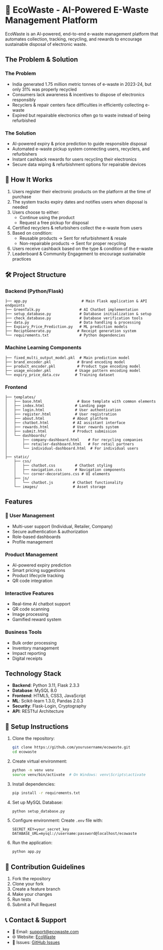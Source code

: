 # 🌿 EcoWaste - AI-Powered E-Waste Management Platform

EcoWaste is an AI-powered, end-to-end e-waste management platform that automates collection, tracking, recycling, and rewards to encourage sustainable disposal of electronic waste.

## The Problem & Solution

###  The Problem
- India generated 1.75 million metric tonnes of e-waste in 2023-24, but only 31% was properly recycled
- Consumers lack awareness & incentives to dispose of electronics responsibly
- Recyclers & repair centers face difficulties in efficiently collecting e-waste
- Expired but repairable electronics often go to waste instead of being refurbished

### The Solution
- AI-powered expiry & price prediction to guide responsible disposal
- Automated e-waste pickup system connecting users, recyclers, and refurbishers
- Instant cashback rewards for users recycling their electronics
- Secure data wiping & refurbishment options for repairable devices

## 🔄 How It Works

1. Users register their electronic products on the platform at the time of purchase
2. The system tracks expiry dates and notifies users when disposal is needed
3. Users choose to either:
   - Continue using the product
   - Request a free pickup for disposal
4. Certified recyclers & refurbishers collect the e-waste from users
5. Based on condition:
   - Reusable products → Sent for refurbishment & resale
   - Non-repairable products → Sent for proper recycling
6. Users receive cashback based on the type & condition of the e-waste
7. Leaderboard & Community Engagement to encourage sustainable practices

## 🛠️ Project Structure

### Backend (Python/Flask)
```
├── app.py                         # Main Flask application & API endpoints
├── GreenTalk.py                  # AI Chatbot implementation
├── setup_database.py             # Database initialization & setup
├── check_database.py             # Database verification tools
├── data.py                       # Data handling & processing
├── Expiary_Price_Prediction.py   # ML prediction models
├── ReciptGenerate.py            # Receipt generation system
└── requirements.txt              # Python dependencies
```

### Machine Learning Components
```
├── fixed_multi_output_model.pkl  # Main prediction model
├── brand_encoder.pkl            # Brand encoding model
├── product_encoder.pkl          # Product type encoding model
├── usage_encoder.pkl           # Usage pattern encoding model
└── expiry_price_data.csv       # Training dataset
```

### Frontend
```
├── templates/
│   ├── base.html                # Base template with common elements
│   ├── index.html              # Landing page
│   ├── login.html              # User authentication
│   ├── register.html           # User registration
│   ├── about.html             # About platform
│   ├── chatbot.html           # AI assistant interface
│   ├── rewards.html           # User rewards system
│   ├── submit.html            # Product submission
│   └── dashboards/
│       ├── company-dashboard.html    # For recycling companies
│       ├── retailer-dashboard.html   # For retail partners
│       └── individual-dashboard.html  # For individual users
│
├── static/
    ├── css/
    │   ├── chatbot.css         # Chatbot styling
    │   ├── navigation.css      # Navigation components
    │   └── corner-decorations.css # UI elements
    ├── js/
    │   └── chatbot.js         # Chatbot functionality
    └── images/                # Asset storage
```

##  Features

### 🔐 User Management
- Multi-user support (Individual, Retailer, Company)
- Secure authentication & authorization
- Role-based dashboards
- Profile management

###  Product Management
- AI-powered expiry prediction
- Smart pricing suggestions
- Product lifecycle tracking
- QR code integration

### Interactive Features
- Real-time AI chatbot support
- QR code scanning
- Image processing
- Gamified reward system

###  Business Tools
- Bulk order processing
- Inventory management
- Impact reporting
- Digital receipts

##  Technology Stack

- **Backend**: Python 3.11, Flask 2.3.3
- **Database**: MySQL 8.0
- **Frontend**: HTML5, CSS3, JavaScript
- **ML**: Scikit-learn 1.3.0, Pandas 2.0.3
- **Security**: Flask-Login, Cryptography
- **API**: RESTful Architecture

## 🚀 Setup Instructions

1. Clone the repository:
   ```bash
   git clone https://github.com/yourusername/ecowaste.git
   cd ecowaste
   ```

2. Create virtual environment:
   ```bash
   python -m venv venv
   source venv/bin/activate  # On Windows: venv\Scripts\activate
   ```

3. Install dependencies:
   ```bash
   pip install -r requirements.txt
   ```

4. Set up MySQL Database:
   ```bash
   python setup_database.py
   ```

5. Configure environment:
   Create `.env` file with:
   ```
   SECRET_KEY=your_secret_key
   DATABASE_URL=mysql://username:password@localhost/ecowaste
   ```

6. Run the application:
   ```bash
   python app.py
   ```

## 🤝 Contribution Guidelines

1. Fork the repository
2. Clone your fork
3. Create a feature branch
4. Make your changes
5. Run tests
6. Submit a Pull Request

## 📞 Contact & Support

- 📧 Email: support@ecowaste.com
- 🌐 Website: [EcoWaste](https://ecowaste.com)
- 📝 Issues: [GitHub Issues](https://github.com/yourusername/ecowaste/issues)

